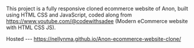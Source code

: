 This project is a fully responsive cloned ecommerce website of Anon, built using HTML CSS and JavaScript, coded along from https://www.youtube.com/@codewithsadee (Modern eCommerce website with HTML CSS JS).

Hosted --- https://nellynma.github.io/Anon-ecommerce-website-clone/